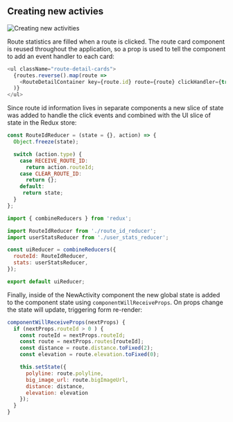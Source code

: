 ## Creating new activies
![Creating new activities](https://github.com/azuzunaga/lucha-readme-assets/blob/master/new_activity.gif)


Route statistics are filled when a route is clicked. The route card component is reused throughout the application, so a prop is used to tell the component to add an event handler to each card:

```js
<ul className="route-detail-cards">
  {routes.reverse().map(route =>
    <RouteDetailContainer key={route.id} route={route} clickHandler={true} />
  )}
</ul>
```

Since route id information lives in separate components a new slice of state was added to handle the click events and combined with the UI slice of state in the Redux store: 

```js
const RouteIdReducer = (state = {}, action) => {
  Object.freeze(state);

  switch (action.type) {
    case RECEIVE_ROUTE_ID:
      return action.routeId;
    case CLEAR_ROUTE_ID:
      return {};
    default:
     return state;
  }
};
```

```js
import { combineReducers } from 'redux';

import RouteIdReducer from './route_id_reducer';
import userStatsReducer from './user_stats_reducer';

const uiReducer = combineReducers({
  routeId: RouteIdReducer,
  stats: userStatsReducer,
});

export default uiReducer;
```

Finally, inside of the NewActivity component the new global state is added to the component state using `componentWillReceiveProps`. On props change the state will update, triggering form re-render:

```js
componentWillReceiveProps(nextProps) {
  if (nextProps.routeId > 0 ) {
    const routeId = nextProps.routeId;
    const route = nextProps.routes[routeId];
    const distance = route.distance.toFixed(2);
    const elevation = route.elevation.toFixed(0);

    this.setState({
      polyline: route.polyline,
      big_image_url: route.bigImageUrl,
      distance: distance,
      elevation: elevation
    });
  }
}
```




